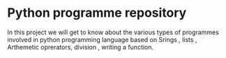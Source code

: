 
# Python programme repository

In this project we will get to know about the various types of programmes involved in python programming language based on Srings , lists , Arthemetic oprerators, division , writing a function.
